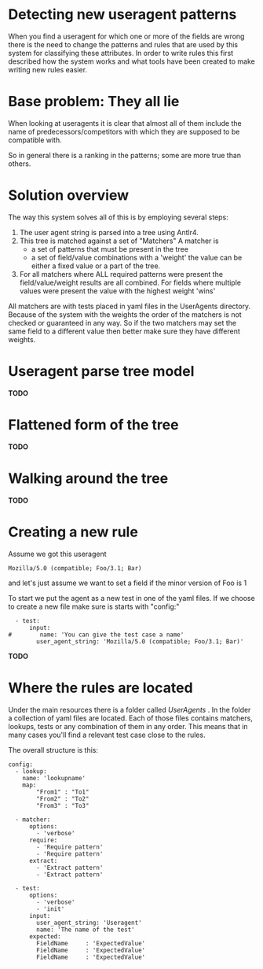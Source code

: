 Detecting new useragent patterns
===============================================================
When you find a useragent for which one or more of the fields are wrong there is the need to change the patterns and rules
that are used by this system for classifying these attributes.
In order to write rules this first described how the system works and what tools have been created to make writing new rules easier.

Base problem: They all lie
==========================
When looking at useragents it is clear that almost all of them include the name of predecessors/competitors
with which they are supposed to be compatible with.

So in general there is a ranking in the patterns; some are more true than others.

Solution overview
=================
The way this system solves all of this is by employing several steps:

1. The user agent string is parsed into a tree using Antlr4.
2. This tree is matched against a set of "Matchers"
   A matcher is
   * a set of patterns that must be present in the tree
   * a set of field/value combinations with a 'weight'
     the value can be either a fixed value or a part of the tree.
3. For all matchers where ALL required patterns were present the
   field/value/weight results are all combined. For fields where
   multiple values were present the value with the highest weight 'wins'

All matchers are with tests placed in yaml files in the UserAgents directory.
Because of the system with the weights the order of the matchers is not
checked or guaranteed in any way. So if the two matchers may set the same
field to a different value then better make sure they have different weights.

Useragent parse tree model
==========================
**TODO**

Flattened form of the tree
==========================
**TODO**

Walking around the tree
==========================
**TODO**

Creating a new rule
===================
Assume we got this useragent

    Mozilla/5.0 (compatible; Foo/3.1; Bar)

and let's just assume we want to set a field if the minor version of Foo is 1

To start we put the agent as a new test in one of the yaml files.
If we choose to create a new file make sure is starts with "config:"

      - test:
          input:
    #        name: 'You can give the test case a name'
            user_agent_string: 'Mozilla/5.0 (compatible; Foo/3.1; Bar)'

**TODO**


Where the rules are located
===========================
Under the main resources there is a folder called *UserAgents* .
In the folder a collection of yaml files are located.
Each of those files contains matchers, lookups, tests or any combination of them
in any order. This means that in many cases you'll find a relevant test case close
to the rules.

The overall structure is this:

    config:
      - lookup:
        name: 'lookupname'
        map:
            "From1" : "To1"
            "From2" : "To2"
            "From3" : "To3"

      - matcher:
          options:
            - 'verbose'
          require:
            - 'Require pattern'
            - 'Require pattern'
          extract:
            - 'Extract pattern'
            - 'Extract pattern'
      
      - test:
          options:
            - 'verbose'
            - 'init'
          input:
            user_agent_string: 'Useragent'
            name: 'The name of the test'
          expected:
            FieldName     : 'ExpectedValue'
            FieldName     : 'ExpectedValue'
            FieldName     : 'ExpectedValue'




